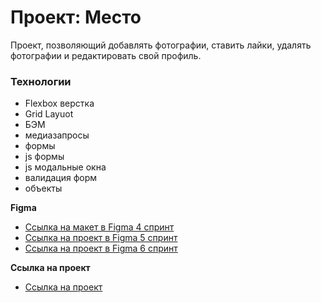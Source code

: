 # Проект: Место

Проект, позволяющий добавлять фотографии, ставить лайки, удалять фотографии и редактировать свой профиль.

### Технологии

- Flexbox верстка
- Grid Layuot
- БЭМ
- медиазапросы
- формы
- js формы
- js модальные окна
- валидация форм
- объекты

**Figma**

- [Ссылка на макет в Figma 4 спринт](https://www.figma.com/file/2cn9N9jSkmxD84oJik7xL7/JavaScript.-Sprint-4?node-id=0%3A1)
- [Ссылка на проект в Figma 5 спринт](https://www.figma.com/file/bjyvbKKJN2naO0ucURl2Z0/JavaScript.-Sprint-5?node-id=0%3A1)
- [Ссылка на проект в Figma 6 спринт](https://www.figma.com/file/kRVLKwYG3d1HGLvh7JFWRT/JavaScript.-Sprint-6?node-id=0%3A1)

**Ссылка на проект**

- [Ссылка на проект](https://heyrene.github.io/mesto/)
